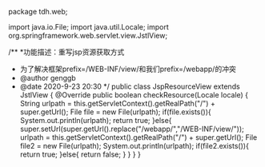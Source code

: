 package tdh.web;

import java.io.File;
import java.util.Locale;
import org.springframework.web.servlet.view.JstlView;

/**
 *功能描述：重写jsp资源获取方式
 * 为了解决框架prefix=/WEB-INF/view/和我们prefix=/webapp/的冲突
 * @author genggb
 * @date 2020-9-23 20:30
 */
public class JspResourceView extends JstlView {
    @Override
    public boolean checkResource(Locale locale) {
        String urlpath = this.getServletContext().getRealPath("/") + super.getUrl();
        File file = new File(urlpath);
        if(file.exists()){
            System.out.println(urlpath);
            return true;
        }else{
            super.setUrl(super.getUrl().replace("/webapp/","/WEB-INF/view/"));
            urlpath = this.getServletContext().getRealPath("/") + super.getUrl();
            File file2 = new File(urlpath);
            System.out.println(urlpath);
            if(file2.exists()){
                return true;
            }else{
                return false;
            }
        }
    }
}
